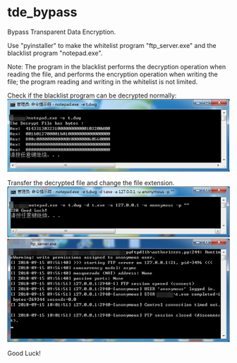 # tde_bypass
Bypass Transparent Data Encryption.

Use "pyinstaller" to make the whitelist program "ftp_server.exe" and the blacklist program "notepad.exe".

Note: The program in the blacklist performs the decryption operation when reading the file, and performs the encryption operation when writing the file; the program reading and writing in the whitelist is not limited.

Check if the blacklist program can be decrypted normally:
![Screenshots](https://raw.githubusercontent.com/ChunshengZhao/tde_bypass/master/check.png)

Transfer the decrypted file and change the file extension.
![Screenshots](https://raw.githubusercontent.com/ChunshengZhao/tde_bypass/master/bypass_1.png)
![Screenshots](https://raw.githubusercontent.com/ChunshengZhao/tde_bypass/master/bypass_2.png)

Good Luck!
